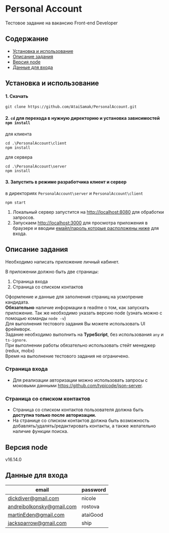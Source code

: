 # Personal Account
Тестовое задание на вакансию Front-end Developer

## Содержание
- [Установка и использование](#установка-и-использование)
- [Описание задания](#описание-задания)
- [Версия node](#версия-node)
- [Данные для входа](#данные-для-входа)

## Установка и использование
#### 1. Скачать

```
git clone https://github.com/AtaiSamak/PersonalAccount.git
```

#### 2. `cd` для перехода в нужную директорию и установка зависимостей `npm install`

для клиента
```
cd .\PersonalAccount\client
npm install
```

для сервера

```
cd .\PersonalAccount\server
npm install
```

#### 3. Запустить в режиме разработчика клиент и сервер
в директориях `PersonalAccount\server` и `PersonalAccount\client`
```
npm start
```

1. Локальный сервер запустится на [http://localhost:8080](http://localhost:8080) для обработки запросов.
2. Запускаем [http://localhost:3000](http://localhost:3000) для просмотра приложения в браузере и вводим [емайл/пароль которые расположены ниже](#данные-для-входа) для входа.<br>

## Описание задания
Необходимо написать приложение личный кабинет.

В приложении должно быть две страницы:<br>
1. Страница входа<br>
2. Страница со списком контактов<br>

Оформление и данные для заполнения страниц на усмотрение кандидата.<br>
**Обязательно** наличие информации в readme о том, как запускать приложение. Так же необходимо указать версию node (узнать можно с помощью команды `node -v`)<br>
Для выполнения тестового задания Вы можете использовать UI фреймворк.<br>
Задание необходимо выполнить на **TypeScript**, без использования `any` и `ts-ignore`.<br>
При выполнении работы обязательно использовать стейт менеджер (redux, mobx)<br>
Время на выполнение тестового задания не ограничено.<br>

### Страница входа
- Для реализации авторизации можно использовать запросы с моковыми данными https://github.com/typicode/json-server.

### Страница со списком контактов
- Страница со списком контактов пользователя должна быть **доступна только после авторизации.**<br>
- На странице со списком контактов должна быть возможность добавлять/удалять/редактировать контакты, а также желательно наличие функции поиска.

## Версия node
v16.14.0

## Данные для входа
| email                     | password |
|---------------------------|----------|
| dickdiver@gmail.com       | nicole   |
| andreibolkonsky@gmail.com | rostova  |
| martinEden@gmail.com      | ataiGood |
| jacksparrow@gmail.com     | ship     |



